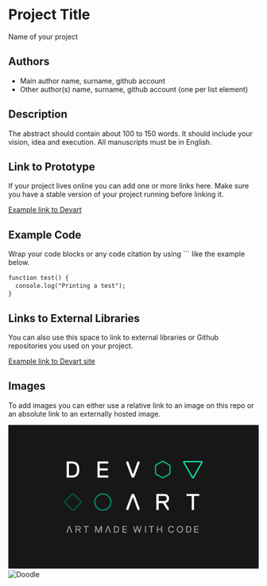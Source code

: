 # Project Title
Name of your project

## Authors
- Main author name, surname, github account
- Other author(s) name, surname, github account (one per list element)

## Description
The abstract should contain about 100 to 150 words. It should include your vision, idea and execution. All manuscripts must be in English.

## Link to Prototype
If your project lives online you can add one or more links here. Make sure you have a stable version of your project running before linking it.

[Example link to Devart](https://devart.withgoogle.com "Devart")

## Example Code
Wrap your code blocks or any code citation by using ``` like the example below.
```
function test() {
  console.log("Printing a test");
}
```
## Links to External Libraries
 You can also use this space to link to external libraries or Github repositories you used on your project.

[Example link to Devart site](https://devart.withgoogle.com "Devart")

## Images
To add images you can either use a relative link to an image on this repo or an absolute link to an externally hosted image.

![Devart](project_images/logo.png?raw=true "Google Devart Logo")
![Doodle](http://www.google.com/logos/2012/haring-12-hp.png "Google Doodle")

